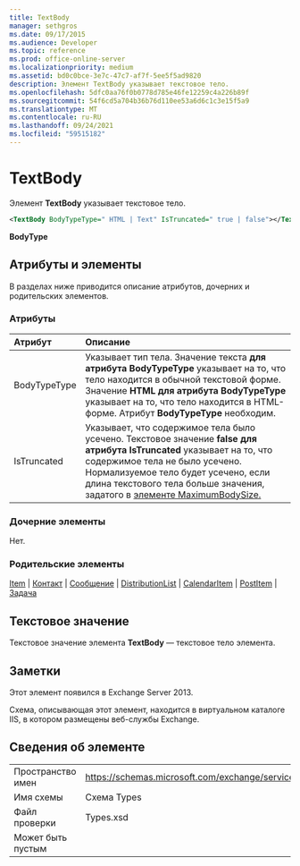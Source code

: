 ```yaml
---
title: TextBody
manager: sethgros
ms.date: 09/17/2015
ms.audience: Developer
ms.topic: reference
ms.prod: office-online-server
ms.localizationpriority: medium
ms.assetid: bd0c0bce-3e7c-47c7-af7f-5ee5f5ad9820
description: Элемент TextBody указывает текстовое тело.
ms.openlocfilehash: 5dfc0aa76f0b0778d785e46fe12259c4a226b89f
ms.sourcegitcommit: 54f6cd5a704b36b76d110ee53a6d6c1c3e15f5a9
ms.translationtype: MT
ms.contentlocale: ru-RU
ms.lasthandoff: 09/24/2021
ms.locfileid: "59515182"
---
```

# <a name="textbody"></a>TextBody

Элемент **TextBody** указывает текстовое тело. 
  
```XML
<TextBody BodyTypeType=" HTML | Text" IsTruncated=" true | false"></TextBody>
```

 **BodyType**
## <a name="attributes-and-elements"></a>Атрибуты и элементы

В разделах ниже приводится описание атрибутов, дочерних и родительских элементов.
  
### <a name="attributes"></a>Атрибуты

|**Атрибут**|**Описание**|
|:-----|:-----|
|BodyTypeType  <br/> |Указывает тип тела. Значение текста **для** **атрибута BodyTypeType** указывает на то, что тело находится в обычной текстовой форме. Значение **HTML для** **атрибута BodyTypeType** указывает на то, что тело находится в HTML-форме. Атрибут **BodyTypeType** необходим.  <br/> |
|IsTruncated  <br/> |Указывает, что содержимое тела было усечено. Текстовое значение **false для** **атрибута IsTruncated** указывает на то, что содержимое тела не было усечено. Нормализуемое тело будет усечено, если длина текстового тела больше значения, задатого в [элементе MaximumBodySize.](maximumbodysize.md)  <br/> |
   
### <a name="child-elements"></a>Дочерние элементы

Нет.
  
### <a name="parent-elements"></a>Родительские элементы

[Item](item.md)  |  [Контакт](contact.md)  |  [Сообщение](message-ex15websvcsotherref.md)  |  [DistributionList](distributionlist.md)  |  [CalendarItem](calendaritem.md)  |  [PostItem](postitem.md)  |  [Задача](task.md)
  
## <a name="text-value"></a>Текстовое значение

Текстовое значение элемента **TextBody** — текстовое тело элемента. 
  
## <a name="remarks"></a>Заметки

Этот элемент появился в Exchange Server 2013.
  
Схема, описывающая этот элемент, находится в виртуальном каталоге IIS, в котором размещены веб-службы Exchange.
  
## <a name="element-information"></a>Сведения об элементе

|||
|:-----|:-----|
|Пространство имен  <br/> |https://schemas.microsoft.com/exchange/services/2006/types  <br/> |
|Имя схемы  <br/> |Схема Types  <br/> |
|Файл проверки  <br/> |Types.xsd  <br/> |
|Может быть пустым  <br/> ||
   


